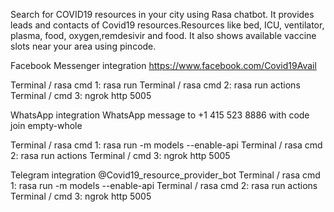 Search for COVID19 resources in your city using Rasa chatbot. It provides leads and contacts of Covid19 resources.Resources like bed, ICU, ventilator, plasma, food, oxygen,remdesivir and food. It also shows available vaccine slots near your area using pincode.

Facebook Messenger integration https://www.facebook.com/Covid19Avail

Terminal / rasa cmd 1: rasa run Terminal / rasa cmd 2: rasa run actions Terminal / cmd 3: ngrok http 5005

WhatsApp integration WhatsApp message to +1 415 523 8886 with code join empty-whole

Terminal / rasa cmd 1: rasa run -m models --enable-api Terminal / rasa cmd 2: rasa run actions Terminal / cmd 3: ngrok http 5005

Telegram integration @Covid19_resource_provider_bot Terminal / rasa cmd 1: rasa run -m models --enable-api Terminal / rasa cmd 2: rasa run actions Terminal / cmd 3: ngrok http 5005
 
